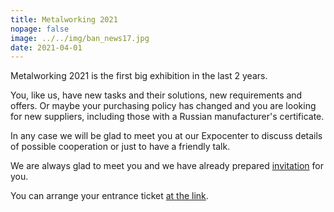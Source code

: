 ```yaml
---
title: Metalworking 2021
nopage: false
image: ../../img/ban_news17.jpg
date: 2021-04-01
---
```


Metalworking 2021 is the first big exhibition in the last 2 years.
 
You, like us, have new tasks and their solutions, new requirements and offers. Or maybe your purchasing policy has changed and you are looking for new suppliers, including those with a Russian manufacturer's certificate.

In any case we will be glad to meet you at our Expocenter to discuss details of possible cooperation or just to have a friendly talk.

We are always glad to meet you and we have already prepared [invitation](/uploads/me_msk_2021.pdf) for you.

You can arrange your entrance ticket [at the link](https://www.metobr-expo.ru/ru/visitors/ticket/).